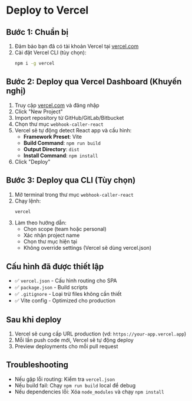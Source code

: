 # Deploy to Vercel

## Bước 1: Chuẩn bị

1. Đảm bảo bạn đã có tài khoản Vercel tại [vercel.com](https://vercel.com)
2. Cài đặt Vercel CLI (tùy chọn):
   ```bash
   npm i -g vercel
   ```

## Bước 2: Deploy qua Vercel Dashboard (Khuyến nghị)

1. Truy cập [vercel.com](https://vercel.com) và đăng nhập
2. Click "New Project"
3. Import repository từ GitHub/GitLab/Bitbucket
4. Chọn thư mục `webhook-caller-react`
5. Vercel sẽ tự động detect React app và cấu hình:
   - **Framework Preset**: Vite
   - **Build Command**: `npm run build`
   - **Output Directory**: `dist`
   - **Install Command**: `npm install`
6. Click "Deploy"

## Bước 3: Deploy qua CLI (Tùy chọn)

1. Mở terminal trong thư mục `webhook-caller-react`
2. Chạy lệnh:
   ```bash
   vercel
   ```
3. Làm theo hướng dẫn:
   - Chọn scope (team hoặc personal)
   - Xác nhận project name
   - Chọn thư mục hiện tại
   - Không override settings (Vercel sẽ dùng vercel.json)

## Cấu hình đã được thiết lập

- ✅ `vercel.json` - Cấu hình routing cho SPA
- ✅ `package.json` - Build scripts
- ✅ `.gitignore` - Loại trừ files không cần thiết
- ✅ Vite config - Optimized cho production

## Sau khi deploy

1. Vercel sẽ cung cấp URL production (vd: `https://your-app.vercel.app`)
2. Mỗi lần push code mới, Vercel sẽ tự động deploy
3. Preview deployments cho mỗi pull request

## Troubleshooting

- Nếu gặp lỗi routing: Kiểm tra `vercel.json`
- Nếu build fail: Chạy `npm run build` local để debug
- Nếu dependencies lỗi: Xóa `node_modules` và chạy `npm install`